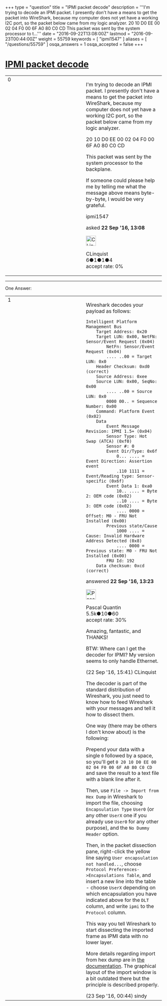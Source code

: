+++
type = "question"
title = "IPMI packet decode"
description = '''I&#x27;m trying to decode an IPMI packet. I presently don&#x27;t have a means to get the packet into WireShark, because my computer does not yet have a working I2C port, so the packet below came from my logic analyzer. 20 10 D0 EE 00 02 04 F0 00 6F A0 80 C0 CD This packet was sent by the system processor to t...'''
date = "2016-09-22T13:08:00Z"
lastmod = "2016-09-23T00:44:00Z"
weight = 55759
keywords = [ "ipmi1547" ]
aliases = [ "/questions/55759" ]
osqa_answers = 1
osqa_accepted = false
+++

<div class="headNormal">

# [IPMI packet decode](/questions/55759/ipmi-packet-decode)

</div>

<div id="main-body">

<div id="askform">

<table id="question-table" style="width:100%;"><colgroup><col style="width: 50%" /><col style="width: 50%" /></colgroup><tbody><tr class="odd"><td style="width: 30px; vertical-align: top"><div class="vote-buttons"><span id="post-55759-upvote" class="ajax-command post-vote up" rel="nofollow" title="I like this post (click again to cancel)"> </span><div id="post-55759-score" class="post-score" title="current number of votes">0</div><span id="post-55759-downvote" class="ajax-command post-vote down" rel="nofollow" title="I dont like this post (click again to cancel)"> </span> <span id="favorite-mark" class="ajax-command favorite-mark" rel="nofollow" title="mark/unmark this question as favorite (click again to cancel)"> </span><div id="favorite-count" class="favorite-count"></div></div></td><td><div id="item-right"><div class="question-body"><p>I'm trying to decode an IPMI packet. I presently don't have a means to get the packet into WireShark, because my computer does not yet have a working I2C port, so the packet below came from my logic analyzer.</p><p>20 10 D0 EE 00 02 04 F0 00 6F A0 80 C0 CD</p><p>This packet was sent by the system processor to the backplane.</p><p>If someone could please help me by telling me what the message above means byte-by-byte, I would be very grateful.</p></div><div id="question-tags" class="tags-container tags"><span class="post-tag tag-link-ipmi1547" rel="tag" title="see questions tagged &#39;ipmi1547&#39;">ipmi1547</span></div><div id="question-controls" class="post-controls"></div><div class="post-update-info-container"><div class="post-update-info post-update-info-user"><p>asked <strong>22 Sep '16, 13:08</strong></p><img src="https://secure.gravatar.com/avatar/a572cdae9835fe8d8a23fc95b95d4f3f?s=32&amp;d=identicon&amp;r=g" class="gravatar" width="32" height="32" alt="CLinquist&#39;s gravatar image" /><p><span>CLinquist</span><br />
<span class="score" title="6 reputation points">6</span><span title="1 badges"><span class="badge1">●</span><span class="badgecount">1</span></span><span title="1 badges"><span class="silver">●</span><span class="badgecount">1</span></span><span title="4 badges"><span class="bronze">●</span><span class="badgecount">4</span></span><br />
<span class="accept_rate" title="Rate of the user&#39;s accepted answers">accept rate:</span> <span title="CLinquist has no accepted answers">0%</span></p></div></div><div id="comments-container-55759" class="comments-container"></div><div id="comment-tools-55759" class="comment-tools"></div><div class="clear"></div><div id="comment-55759-form-container" class="comment-form-container"></div><div class="clear"></div></div></td></tr></tbody></table>

------------------------------------------------------------------------

<div class="tabBar">

<span id="sort-top"></span>

<div class="headQuestions">

One Answer:

</div>

</div>

<span id="55761"></span>

<div id="answer-container-55761" class="answer">

<table style="width:100%;"><colgroup><col style="width: 50%" /><col style="width: 50%" /></colgroup><tbody><tr class="odd"><td style="width: 30px; vertical-align: top"><div class="vote-buttons"><span id="post-55761-upvote" class="ajax-command post-vote up" rel="nofollow" title="I like this post (click again to cancel)"> </span><div id="post-55761-score" class="post-score" title="current number of votes">1</div><span id="post-55761-downvote" class="ajax-command post-vote down" rel="nofollow" title="I dont like this post (click again to cancel)"> </span></div></td><td><div class="item-right"><div class="answer-body"><p>Wireshark decodes your payload as follows:</p><pre><code>Intelligent Platform Management Bus
    Target Address: 0x20
    Target LUN: 0x00, NetFN: Sensor/Event Request (0x04)
        NetFn: Sensor/Event Request (0x04)
        .... ..00 = Target LUN: 0x0
    Header Checksum: 0xd0 (correct)
    Source Address: 0xee
    Source LUN: 0x00, SeqNo: 0x00
        .... ..00 = Source LUN: 0x0
        0000 00.. = Sequence Number: 0x00
    Command: Platform Event (0x02)
    Data
        Event Message Revision: IPMI 1.5+ (0x04)
        Sensor Type: Hot Swap (ATCA) (0xf0)
        Sensor #: 0
        Event Dir/Type: 0x6f
            0... .... = Event Direction: Assertion event
            .110 1111 = Event/Reading type: Sensor-specific (0x6f)
        Event Data 1: 0xa0
            10.. .... = Byte 2: OEM code (0x02)
            ..10 .... = Byte 3: OEM code (0x02)
            .... 0000 = Offset: M0 - FRU Not Installed (0x00)
        Previous state/Cause
            1000 .... = Cause: Invalid Hardware Address Detected (0x8)
            .... 0000 = Previous state: M0 - FRU Not Installed (0x00)
        FRU Id: 192
    Data checksum: 0xcd (correct)</code></pre></div><div class="answer-controls post-controls"></div><div class="post-update-info-container"><div class="post-update-info post-update-info-user"><p>answered <strong>22 Sep '16, 13:23</strong></p><img src="https://secure.gravatar.com/avatar/713f24fd877861260b71ecd455018625?s=32&amp;d=identicon&amp;r=g" class="gravatar" width="32" height="32" alt="Pascal%20Quantin&#39;s gravatar image" /><p><span>Pascal Quantin</span><br />
<span class="score" title="5544 reputation points"><span>5.5k</span></span><span title="10 badges"><span class="silver">●</span><span class="badgecount">10</span></span><span title="60 badges"><span class="bronze">●</span><span class="badgecount">60</span></span><br />
<span class="accept_rate" title="Rate of the user&#39;s accepted answers">accept rate:</span> <span title="Pascal Quantin has 92 accepted answers">30%</span></p></div></div><div id="comments-container-55761" class="comments-container"><span id="55767"></span><div id="comment-55767" class="comment"><div id="post-55767-score" class="comment-score"></div><div class="comment-text"><p>Amazing, fantastic, and THANKS!</p><p>BTW: Where can I get the decoder for IPMI? My version seems to only handle Ethernet.</p></div><div id="comment-55767-info" class="comment-info"><span class="comment-age">(22 Sep '16, 15:41)</span> <span class="comment-user userinfo">CLinquist</span></div></div><span id="55771"></span><div id="comment-55771" class="comment"><div id="post-55771-score" class="comment-score"></div><div class="comment-text"><p>The decoder is part of the standard distribution of Wireshark, you just need to know how to feed Wireshark with your messages and tell it how to dissect them.</p><p>One way (there may be others I don't know about) is the following:</p><p>Prepend your data with a single <code>0</code> followed by a space, so you'll get <code>0 20 10 D0 EE 00 02 04 F0 00 6F A0 80 C0 CD</code> and save the result to a text file with a blank line after it.</p><p>Then, use <code>File -&gt; Import from Hex Dump</code> in Wireshark to import the file, choosing <code>Encapsulation Type</code> <code>User0</code> (or any other <code>UserX</code> one if you already use <code>User0</code> for any other purpose), and the <code>No Dummy Header</code> option.</p><p>Then, in the packet dissection pane, right-click the yellow line saying <code>User encapsulation not handled...</code>, choose <code>Protocol Preferences-&gt;Encapsulations Table</code>, and insert a new line into the table - choose <code>UserX</code> depending on which encapsulation you have indicated above for the <code>DLT</code> column, and write <code>ipmi</code> to the <code>Protocol</code> column.</p><p>This way you tell Wireshark to start dissecting the imported frame as IPMI data with no lower layer.</p><p>More details regarding import from hex dump are in <a href="https://www.wireshark.org/docs/wsug_html_chunked/ChIOImportSection.html">the documentation</a>. The graphical layout of the import window is a bit outdated there but the principle is described properly.</p></div><div id="comment-55771-info" class="comment-info"><span class="comment-age">(23 Sep '16, 00:44)</span> <span class="comment-user userinfo">sindy</span></div></div></div><div id="comment-tools-55761" class="comment-tools"></div><div class="clear"></div><div id="comment-55761-form-container" class="comment-form-container"></div><div class="clear"></div></div></td></tr></tbody></table>

</div>

<div class="paginator-container-left">

</div>

</div>

</div>

